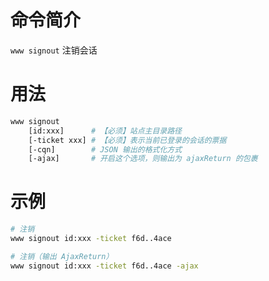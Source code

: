 命令简介
======= 

`www signout` 注销会话
    

用法
=======

```bash
www signout
    [id:xxx]      # 【必须】站点主目录路径
    [-ticket xxx] # 【必须】表示当前已登录的会话的票据
    [-cqn]        # JSON 输出的格式化方式
    [-ajax]       # 开启这个选项，则输出为 ajaxReturn 的包裹
```

示例
=======

```bash
# 注销
www signout id:xxx -ticket f6d..4ace 

# 注销（输出 AjaxReturn）
www signout id:xxx -ticket f6d..4ace -ajax 
```